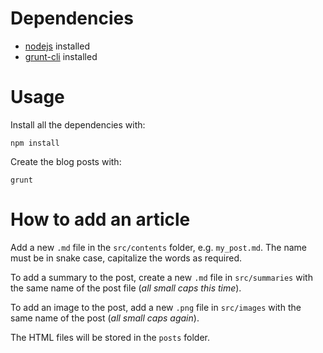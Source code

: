 # Dependencies

* [nodejs](https://nodejs.org/en/) installed
* [grunt-cli](http://gruntjs.com/getting-started) installed

# Usage

Install all the dependencies with:

```
npm install
```

Create the blog posts with:

```
grunt
```

# How to add an article

Add a new `.md` file in the `src/contents` folder, e.g. `my_post.md`.
The name must be in snake case, capitalize the words as required.

To add a summary to the post, create a new `.md` file in `src/summaries` with
the same name of the post file (_all small caps this time_).

To add an image to the post, add a new `.png` file in `src/images` with the
same name of the post (_all small caps again_).

The HTML files will be stored in the `posts` folder.
